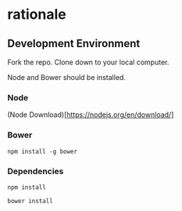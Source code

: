 # rationale

## Development Environment

Fork the repo. Clone down to your local computer.

Node and Bower should be installed.

### Node
(Node Download)[https://nodejs.org/en/download/]

### Bower
`npm install -g bower`

### Dependencies
`npm install`

`bower install`



